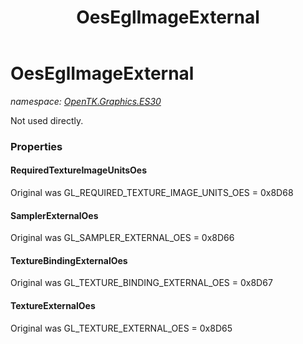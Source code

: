 ﻿---
title: OesEglImageExternal
---

# OesEglImageExternal
_namespace: [OpenTK.Graphics.ES30](N-OpenTK.Graphics.ES30.html)_

Not used directly.



### Properties

#### RequiredTextureImageUnitsOes
Original was GL_REQUIRED_TEXTURE_IMAGE_UNITS_OES = 0x8D68
#### SamplerExternalOes
Original was GL_SAMPLER_EXTERNAL_OES = 0x8D66
#### TextureBindingExternalOes
Original was GL_TEXTURE_BINDING_EXTERNAL_OES = 0x8D67
#### TextureExternalOes
Original was GL_TEXTURE_EXTERNAL_OES = 0x8D65

